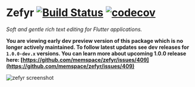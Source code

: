 # Zefyr [![Build Status](https://travis-ci.com/memspace/zefyr.svg?branch=master)](https://travis-ci.com/memspace/zefyr) [![codecov](https://codecov.io/gh/memspace/zefyr/branch/master/graph/badge.svg)](https://codecov.io/gh/memspace/zefyr)

*Soft and gentle rich text editing for Flutter applications.*

**You are viewing early dev preview version of this package which is no longer actively maintained.
To follow latest updates see dev releases for `1.0.0-dev.x` versions. You can learn more about
upcoming 1.0.0 release here: [https://github.com/memspace/zefyr/issues/409](https://github.com/memspace/zefyr/issues/409)**

![zefyr screenshot](https://github.com/memspace/zefyr/raw/master/packages/zefyr/zefyr.png)

